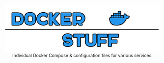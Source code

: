 <p align="center">
<img align="center" src="https://github.com/trevoedwards/Docker/blob/main/dockerStuff.png" />
<br>
Individual Docker Compose & configuration files for various services.
</p>
